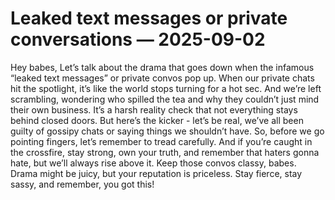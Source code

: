 # Leaked text messages or private conversations — 2025-09-02

Hey babes, Let’s talk about the drama that goes down when the infamous “leaked text messages” or private convos pop up. When our private chats hit the spotlight, it’s like the world stops turning for a hot sec. And we’re left scrambling, wondering who spilled the tea and why they couldn’t just mind their own business. It’s a harsh reality check that not everything stays behind closed doors. But here’s the kicker - let’s be real, we’ve all been guilty of gossipy chats or saying things we shouldn’t have. So, before we go pointing fingers, let’s remember to tread carefully. And if you’re caught in the crossfire, stay strong, own your truth, and remember that haters gonna hate, but we’ll always rise above it. Keep those convos classy, babes. Drama might be juicy, but your reputation is priceless. Stay fierce, stay sassy, and remember, you got this!
